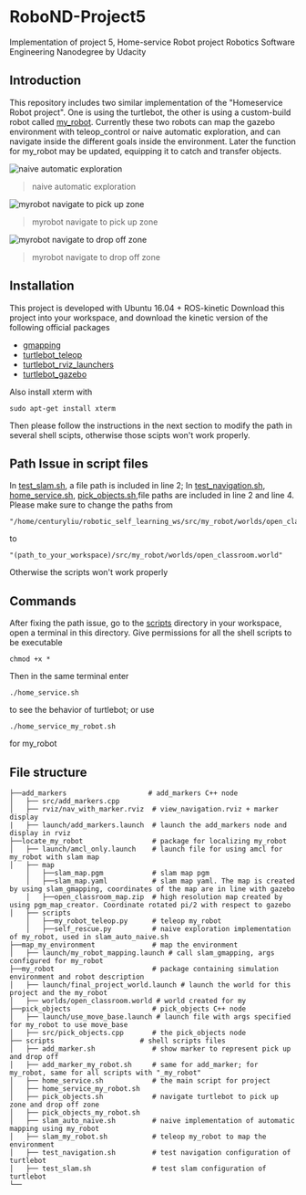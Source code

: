 # RoboND-Project5
Implementation of project 5, Home-service Robot project Robotics Software Engineering Nanodegree by Udacity

## Introduction

This repository includes two similar implementation of the "Homeservice Robot project". One is using the turtlebot, the other is using a custom-build robot called [my_robot](https://github.com/CenturyLiu/RoboND-Project5/blob/main/my_robot/urdf/my_robot.xacro). Currently these two robots can map the gazebo environment with teleop_control or naive automatic exploration, and can navigate inside the different goals inside the environment. Later the function for my_robot may be updated, equipping it to catch and transfer objects.

![naive automatic exploration](https://github.com/CenturyLiu/RoboND-Project5/blob/main/naive_auto_mapping_demo.gif)
> naive automatic exploration

![myrobot navigate to pick up zone](https://github.com/CenturyLiu/RoboND-Project5/blob/main/navigate_to_pick_up.gif)
> myrobot navigate to pick up zone

![myrobot navigate to drop off zone](https://github.com/CenturyLiu/RoboND-Project5/blob/main/navigate_to_goal.gif)

> myrobot navigate to drop off zone

## Installation

This project is developed with Ubuntu 16.04 + ROS-kinetic
Download this project into your workspace, and download the kinetic version of the following official packages

- [gmapping](http://wiki.ros.org/gmapping)
- [turtlebot_teleop](http://wiki.ros.org/turtlebot_teleop)
- [turtlebot_rviz_launchers](http://wiki.ros.org/turtlebot_rviz_launchers)
- [turtlebot_gazebo](http://wiki.ros.org/turtlebot_gazebo)

Also install xterm with

`sudo apt-get install xterm`

Then please follow the instructions in the next section to modify the path in several shell scipts, otherwise those scipts won't work properly.

## Path Issue in script files

In [test_slam.sh](https://github.com/CenturyLiu/RoboND-Project5/blob/main/scripts/test_slam.sh), a file path is included in line 2; In [test_navigation.sh](https://github.com/CenturyLiu/RoboND-Project5/blob/main/scripts/test_navigation.sh), [home_service.sh](https://github.com/CenturyLiu/RoboND-Project5/blob/main/scripts/home_service.sh), [pick_objects.sh](https://github.com/CenturyLiu/RoboND-Project5/blob/main/scripts/pick_objects.sh),file paths are included in line 2 and line 4.
Please make sure to change the paths from 
    
    "/home/centuryliu/robotic_self_learning_ws/src/my_robot/worlds/open_classroom.world"
to

    "(path_to_your_workspace)/src/my_robot/worlds/open_classroom.world"
Otherwise the scripts won't work properly

## Commands

After fixing the path issue, go to the [scripts](https://github.com/CenturyLiu/RoboND-Project5/tree/main/scripts) directory in your workspace, open a terminal in this directory. 
Give permissions for all the shell scripts to be executable

`chmod +x *`

Then in the same terminal enter

`./home_service.sh`

to see the behavior of turtlebot; or use 

`./home_service_my_robot.sh`

for my_robot

## File structure

    ├──add_markers                    # add_markers C++ node
    │   ├── src/add_markers.cpp
    │   ├── rviz/nav_with_marker.rviz  # view_navigation.rviz + marker display
    |   ├── launch/add_markers.launch  # launch the add_markers node and display in rviz
    ├──locate_my_robot                 # package for localizing my_robot
    │   ├── launch/amcl_only.launch    # launch file for using amcl for my_robot with slam map
    │   ├── map
        │   ├──slam_map.pgm            # slam map pgm
        │   ├──slam_map.yaml           # slam map yaml. The map is created by using slam_gmapping, coordinates of the map are in line with gazebo
        │   ├──open_classroom_map.zip  # high resolution map created by using pgm_map_creator. Coordinate rotated pi/2 with respect to gazebo
    │   ├── scripts
        │   ├──my_robot_teleop.py      # teleop my_robot
        │   ├──self_rescue.py          # naive exploration implementation of my_robot, used in slam_auto_naive.sh
    ├──map_my_environment              # map the environment
    │   ├── launch/my_robot_mapping.launch # call slam_gmapping, args configured for my_robot
    ├──my_robot                        # package containing simulation environment and robot description
    │   ├── launch/final_project_world.launch # launch the world for this project and the my_robot
    │   ├── worlds/open_classroom.world # world created for my
    ├──pick_objects                    # pick_objects C++ node
    │   ├── launch/use_move_base.launch # launch file with args specified for my_robot to use move_base
    │   ├── src/pick_objects.cpp       # the pick_objects node
    ├── scripts                     # shell scripts files
    │   ├── add_marker.sh              # show marker to represent pick up and drop off
    │   ├── add_marker_my_robot.sh     # same for add_marker; for my_robot, same for all scripts with "_my_robot"
    │   ├── home_service.sh            # the main script for project
    │   ├── home_service_my_robot.sh
    │   ├── pick_objects.sh            # navigate turtlebot to pick up zone and drop off zone
    │   ├── pick_objects_my_robot.sh   
    │   ├── slam_auto_naive.sh         # naive implementation of automatic mapping using my_robot
    │   ├── slam_my_robot.sh           # teleop my_robot to map the environment
    │   ├── test_navigation.sh         # test navigation configuration of turtlebot    
    │   ├── test_slam.sh               # test slam configuration of turtlebot
    └──


